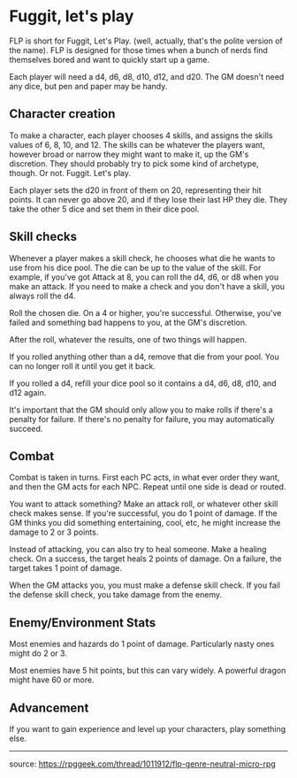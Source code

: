 # Fuggit, let's play

FLP is short for Fuggit, Let's Play. (well, actually, that's the polite version of the name). FLP is designed for those times when a bunch of nerds find themselves bored and want to quickly start up a game.

Each player will need a d4, d6, d8, d10, d12, and d20. The GM doesn't need any dice, but pen and paper may be handy.

## Character creation

To make a character, each player chooses 4 skills, and assigns the skills values of 6, 8, 10, and 12. The skills can be whatever the players want, however broad or narrow they might want to make it, up the GM's discretion. They should probably try to pick some kind of archetype, though. Or not. Fuggit. Let's play.

Each player sets the d20 in front of them on 20, representing their hit points. It can never go above 20, and if they lose their last HP they die. They take the other 5 dice and set them in their dice pool.

## Skill checks

Whenever a player makes a skill check, he chooses what die he wants to use from his dice pool. The die can be up to the value of the skill. For example, if you've got Attack at 8, you can roll the d4, d6, or d8 when you make an attack. If you need to make a check and you don't have a skill, you always roll the d4.

Roll the chosen die. On a 4 or higher, you're successful. Otherwise, you've failed and something bad happens to you, at the GM's discretion.

After the roll, whatever the results, one of two things will happen.

If you rolled anything other than a d4, remove that die from your pool. You can no longer roll it until you get it back.

If you rolled a d4, refill your dice pool so it contains a d4, d6, d8, d10, and d12 again.

It's important that the GM should only allow you to make rolls if there's a penalty for failure. If there's no penalty for failure, you may automatically succeed.

## Combat

Combat is taken in turns. First each PC acts, in what ever order they want, and then the GM acts for each NPC. Repeat until one side is dead or routed.

You want to attack something? Make an attack roll, or whatever other skill check makes sense. If you're successful, you do 1 point of damage. If the GM thinks you did something entertaining, cool, etc, he might increase the damage to 2 or 3 points.

Instead of attacking, you can also try to heal someone. Make a healing check. On a success, the target heals 2 points of damage. On a failure, the target takes 1 point of damage.

When the GM attacks you, you must make a defense skill check. If you fail the defense skill check, you take damage from the enemy.

## Enemy/Environment Stats

Most enemies and hazards do 1 point of damage. Particularly nasty ones might do 2 or 3.

Most enemies have 5 hit points, but this can vary widely. A powerful dragon might have 60 or more.

## Advancement

If you want to gain experience and level up your characters, play something else.


----

source: https://rpggeek.com/thread/1011912/flp-genre-neutral-micro-rpg
